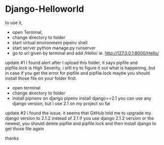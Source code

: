# Django-Helloworld

to use it,

- open Terminal,
- change directory to folder
- start virtual environment
  pipenv shell
- start server
  python manage.py runserver
- go to url given by terminal and add /Hello/
  ie. http://127.0.0.1:8000/Hello/

update #1
I found alert after I upload this folder, it says pipfile and pipfile.lock is High Severity,
i still try to figure it out what is happening,
but in case if you get the error for pipfile and pipfile.lock maybe you should install those file on your folder first.

- open terminal
- change directory to folder
- install pipnenv on django
  pipenv install django==2.1
  you can use any django version, but i use 2.1 on my project so far
  
update #2
  i found the issue, 
  it seems that GitHub told me to upgrade my django version to 2.1.2 instead of 2.1
  if you use django 2.1.2 version or the newest,
  you should delete pipfile and pipfile.lock and then install django to get those file again
  
thanks
